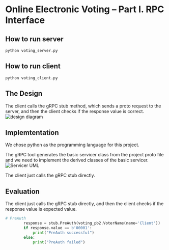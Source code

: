 # Online Electronic Voting – Part I. RPC Interface

## How to run server
```shell
python voting_server.py
```

## How to run client
```shell
python voting_client.py
```

## The Design
The client calls the gRPC stub method, which sends a proto request to the server, and then the client checks if the response value is correct.
![design diagram](https://user-images.githubusercontent.com/1523131/159169464-dc38590d-8090-4ffe-a93f-709d40c6a6b4.png)

## Implemtentation
We chose python as the programming language for this project.

The gRPC tool generates the basic servicer class from the project proto file and we need to implement the derived classes of the basic servicer.
![Servicer UML](https://user-images.githubusercontent.com/1523131/159171363-d56f3c0e-7300-451c-ad2c-fcd78f4f8302.png)

The client just calls the gRPC stub directly.

## Evaluation

The client just calls the gRPC stub directly, and then the client checks if the response value is expected value.

```python
# PreAuth
        response = stub.PreAuth(voting_pb2.VoterName(name='Client'))
        if response.value == b'00001':
            print("PreAuth successful")
        else:
            print("PreAuth failed")
```
